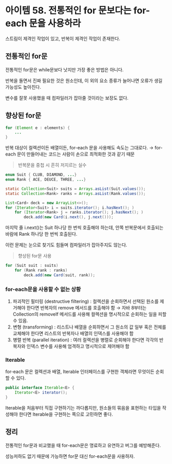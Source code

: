 # 아이템 58. 전통적인 for 문보다는 for-each 문을 사용하라

스트림이 제격인 작업이 있고, 반복이 제격인 작업이 존재한다.

## 전통적인 for문

전통적인 for문은 while문보다 낫지만 가장 좋은 방법은 아니다.

반복을 돌면서 진짜 필요한 것은 원소인데, 이 외의 요소 종류가 늘어나면 오류가 생길 가능성도 높아진다.

변수를 잘못 사용했을 때 컴파일러가 잡아줄 것이라는 보장도 없다.

## 향상된 for문

```java
for (Element e : elements) {
    ...
}
```

반복 대상이 컬렉션이든 배열이든, for-each 문을 사용해도 속도는 그대로다.
→ for-each 문이 만들어내는 코드는 사람이 손으로 최적화한 것과 같기 때문

> 반복문을 중첩 시 흔히 저지르는 실수

```java
enum Suit { CLUB, DIAMOND, ...}
enum Rank { ACE, DEUCE, THREE, ...}

static Collection<Suit> suits = Arrays.asList(Suit.values());
static Collection<Rank> ranks = Arrays.asList(Rank.values());

List<Card> deck = new ArrayList<>();
for (Iterator<Suit> i = suits.iterator(); i.hasNext(); )
    for (Iterator<Rank> j = ranks.iterator(); j.hasNext(); )
        deck.add(new Card(i.next(), j.next()));
```

마지막 줄 i.next()는 Suit 하나당 한 번씩 호출해야 하는데, 안쪽 반복문에서 호출되는 바람에 Rank 하나당 한 번씩 호출된다.

이런 문제는 눈으로 찾기도 힘들며 컴파일러가 잡아주지도 않는다.

> 향상된 for문 사용

```java
for (Suit suit : suits)
    for (Rank rank : ranks)
        deck.add(new Card(suit, rank));
```

### for-each문을 사용할 수 없는 상황

1. 파괴적인 필터링 (destructive filtering) : 컬렉션을 순회하면서 선택된 원소를 제거해야 한다면 반복자의 remove 메서드를 호출해야 함
   → 자바 8부터는 Collection의 removeIf 메서드를 사용해 컬렉션을 명시적으로 순회하는 일을 피할 수 있음.
2. 변형 (transforming) : 리스트나 배열을 순회하면서 그 원소의 값 일부 혹은 전체를 교체해야 한다면 리스트의 반복자나 배열의 인덱스를 사용해야 함
3. 병렬 반복 (parallel iteration) : 여러 컬렉션을 병렬로 순회해야 한다면 각각의 반복자와 인덱스 변수를 사용해 엄격하고 명시적으로 제어해야 함

### Iterable

for-each 문은 컬렉션과 배열, Iterable 인터페이스를 구현한 객체라면 무엇이든 순회할 수 있다.

```java
public interface Iterable<E> {
    Iterator<E> iterator();
}
```

Iterable을 처음부터 직접 구현하기는 까다롭지만, 원소들의 묶음을 표현하는 타입을 작성해야 한다면 Iterable을 구현하는 쪽으로 고민하면 좋다.

## 정리

전통적인 for문과 비교했을 때 for-each문은 명료하고 유연하고 버그를 예방해준다.

성능저하도 없기 때문에 가능하면 for문 대신 for-each문을 사용하자.
